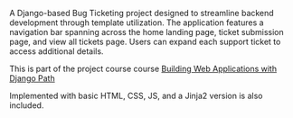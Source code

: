 A Django-based Bug Ticketing project designed to streamline backend development through template utilization. The application features a navigation bar spanning across the home landing page, ticket submission page, and view all tickets page. Users can expand each support ticket to access additional details. 
 
  This is part of the project course course [Building Web Applications with Django Path](https://app.pluralsight.com/paths/skills/building-web-applications-with-django)

Implemented with basic HTML, CSS, JS, and a Jinja2 version is also included.
